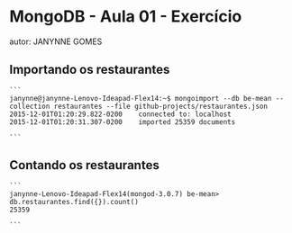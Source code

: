 # MongoDB - Aula 01 - Exercício
autor: JANYNNE GOMES

## Importando os restaurantes

    ```
    janynne@janynne-Lenovo-Ideapad-Flex14:~$ mongoimport --db be-mean --collection restaurantes --file github-projects/restaurantes.json 
    2015-12-01T01:20:29.822-0200    connected to: localhost
    2015-12-01T01:20:31.307-0200    imported 25359 documents

    ```

## Contando os restaurantes

    ```
    janynne-Lenovo-Ideapad-Flex14(mongod-3.0.7) be-mean> db.restaurantes.find({}).count()
    25359

    ```